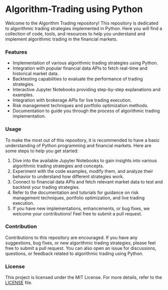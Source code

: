 # Algorithm-Trading using Python

Welcome to the Algorithm Trading repository! This repository is dedicated to algorithmic trading strategies implemented in Python. Here you will find a collection of code, tools, and resources to help you understand and implement algorithmic trading in the financial markets.

### Features

- Implementation of various algorithmic trading strategies using Python.
- Integration with popular financial data APIs to fetch real-time and historical market data.
- Backtesting capabilities to evaluate the performance of trading strategies.
- Interactive Jupyter Notebooks providing step-by-step explanations and examples.
- Integration with brokerage APIs for live trading execution.
- Risk management techniques and portfolio optimization methods.
- Documentation to guide you through the process of algorithmic trading implementation.

### Usage

To make the most out of this repository, it is recommended to have a basic understanding of Python programming and financial markets. Here are some steps to help you get started:

1. Dive into the available Jupyter Notebooks to gain insights into various algorithmic trading strategies and concepts.
2. Experiment with the code examples, modify them, and analyze their behavior to understand how different strategies work.
3. Connect to financial data APIs and fetch relevant market data to test and backtest your trading strategies.
4. Refer to the documentation and tutorials for guidance on risk management techniques, portfolio optimization, and live trading execution.
5. If you have new implementations, enhancements, or bug fixes, we welcome your contributions! Feel free to submit a pull request.

### Contribution

Contributions to this repository are encouraged. If you have any suggestions, bug fixes, or new algorithmic trading strategies, please feel free to submit a pull request. You can also open an issue for discussions, questions, or feedback related to algorithmic trading using Python.

### License

This project is licensed under the MIT License. For more details, refer to the [LICENSE](LICENSE) file.
